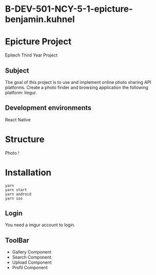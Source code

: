 # B-DEV-501-NCY-5-1-epicture-benjamin.kuhnel

# Epicture Project
Epitech Third Year Project

## Subject
The goal of this project is to use and implement online photo sharing API platforms.
Create a photo finder and browsing application the following platform: Imgur.

## Development environments
React Native

# Structure

Photo !

# Installation
```
yarn
yarn start
yarn android
yarn ios
```

## Login

You need a imgur account to login.

## ToolBar

* Gallery Component
* Search Component
* Upload Component
* Profil Component
